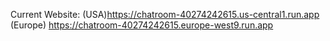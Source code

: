 Current Website: (USA)https://chatroom-40274242615.us-central1.run.app
(Europe) https://chatroom-40274242615.europe-west9.run.app
